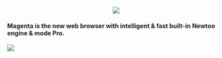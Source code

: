 <p align="center">
<img src="http://newtoo.ru/user-content/magenta-banner.png"/>
</p>
<p/>

#### Magenta is the new web browser with intelligent & fast built-in Newtoo engine & mode Pro.  
  
![](http://newtoo.ru/user-content/magenta.png?u=0)  
